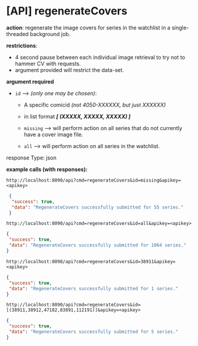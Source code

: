 # [API] regenerateCovers

**action**: regenerate the image covers for series in the watchlist in a single-threaded background job.

**restrictions**: 
* 4 second pause between each individual image retrieval to try not to hammer CV with requests.
* argument provided will restrict the data-set.

**argument required**

* ``id`` --> _(only one may be chosen)_:

  * A specific comicid _(not 4050-XXXXXX, but just XXXXXX)_

  * in list format _**[ (XXXXX, XXXXX, XXXXX) ]**_

  *  ``missing`` --> will perform action on all series that do not currently have a cover image file.

  *  ``all`` --> will perform action on all series in the watchlist.

response Type: json

**example calls (with responses):**

`http://localhost:8090/api?cmd=regenerateCovers&id=missing&apikey=<apikey>`
```JSON
 {
  "success": true, 
  "data": "RegenerateCovers successfully submitted for 55 series."
 }
```
`http://localhost:8090/api?cmd=regenerateCovers&id=all&apikey=<apikey>`
```JSON
{
 "success": true, 
 "data": "RegenerateCovers successfully submitted for 1064 series."
}
```
`http://localhost:8090/api?cmd=regenerateCovers&id=38911&apikey=<apikey>`
```JSON
{
 "success": true, 
 "data": "RegenerateCovers successfully submitted for 1 series."
}
```
`http://localhost:8090/api?cmd=regenerateCovers&id=[(38911,38912,47182,83891,112191)]&apikey=<apikey>`
```JSON
{
 "success": true, 
 "data": "RegenerateCovers successfully submitted for 5 series."
}
```
